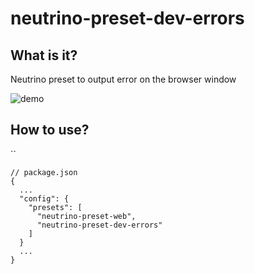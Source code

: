 # neutrino-preset-dev-errors


## What is it?
Neutrino preset to output error on the browser window

![demo](https://raw.githubusercontent.com/wiki/sbovyrin/neutrino-preset-dev-errors/demopng)

## How to use?
``
```
// package.json
{
  ...
  "config": {
    "presets": [
      "neutrino-preset-web",
      "neutrino-preset-dev-errors"
    ]
  }
  ...
}
```

